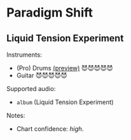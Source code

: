 # Paradigm Shift

## Liquid Tension Experiment

Instruments:

  * (Pro) Drums [(preview)](http://pages.cs.wisc.edu/~tolly/customs/?title=paradigm-shift&artist=liquid-tension-experiment) 😈😈😈😈😈
  * Guitar 😈😈😈😈😈

Supported audio:

  * `album` (Liquid Tension Experiment)

Notes:

  * Chart confidence: *high*.

